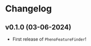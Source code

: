 # Changelog

<!--next-version-placeholder-->

## v0.1.0 (03-06-2024)

- First release of `PhenoFeatureFinder`!

